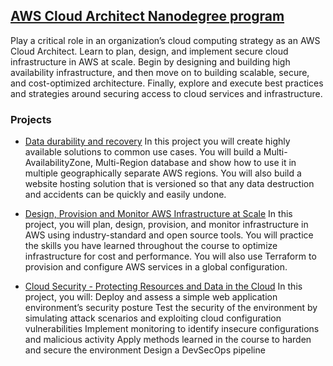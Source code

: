 ## [AWS Cloud Architect Nanodegree program](https://www.udacity.com/course/aws-cloud-architect-nanodegree--nd063)

Play a critical role in an organization’s cloud computing strategy as an AWS Cloud Architect. Learn to plan, design, and implement secure cloud infrastructure in AWS at scale. Begin by designing and building high availability infrastructure, and then move on to building scalable, secure, and cost-optimized architecture. Finally, explore and execute best practices and strategies around securing access to cloud services and infrastructure.

### Projects

- [Data durability and recovery](./design-for-availability-resilience-reliability)
In this project you will create highly available solutions to common use cases. You will build a Multi-AvailabilityZone, Multi-Region database and show how to use it in multiple geographically separate AWS regions. You will also build a website hosting solution that is versioned so that any data destruction and accidents can be quickly and easily undone.

- [Design, Provision and Monitor AWS Infrastructure at Scale](./design-for-performance-and-scalability)
In this project, you will plan, design, provision, and monitor infrastructure in AWS using industry-standard and open source tools. You will practice the skills you have learned throughout the course to optimize infrastructure for cost and performance. You will also use Terraform to provision and configure AWS services in a global configuration.

- [Cloud Security - Protecting Resources and Data in the Cloud](./design-for-security)
In this project, you will:
Deploy and assess a simple web application environment’s security posture
Test the security of the environment by simulating attack scenarios and exploiting cloud configuration vulnerabilities
Implement monitoring to identify insecure configurations and malicious activity
Apply methods learned in the course to harden and secure the environment
Design a DevSecOps pipeline
